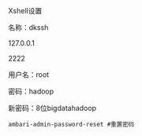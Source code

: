 Xshell设置

名称：dkssh

127.0.0.1

2222

用户名：root

密码：hadoop

新密码：8位bigdatahadoop



````shell
ambari-admin-password-reset #重置密码
````



